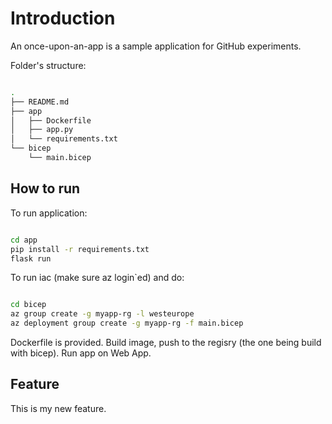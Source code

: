 # Introduction

An once-upon-an-app is a sample application for GitHub experiments.

Folder's structure: 

```bash 

.
├── README.md
├── app
│   ├── Dockerfile
│   ├── app.py
│   └── requirements.txt
└── bicep
    └── main.bicep

```

## How to run

To run application: 

```bash

cd app
pip install -r requirements.txt
flask run

```

To run iac (make sure az login`ed) and do:

```bash

cd bicep
az group create -g myapp-rg -l westeurope
az deployment group create -g myapp-rg -f main.bicep

```

Dockerfile is provided. Build image, push to the regisry (the one being build with bicep). Run app on Web App.

## Feature

This is my new feature.

